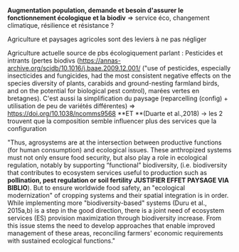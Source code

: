 **Augmentation population, demande et besoin d'assurer le fonctionnement écologique et la biodiv** => service éco, changement climatique, résilience et résistance ?

Agriculture et paysages agricoles sont des leviers à ne pas négliger

Agriculture actuelle source de pbs écologiquement parlant : 
Pesticides et intrants (pertes biodivs (https://annas-archive.org/scidb/10.1016/j.baae.2009.12.001/ ("use of pesticides, especially insecticides and fungicides, had the most consistent negative effects on the species diversity of plants, carabids and ground-nesting farmland birds, and on
the potential for biological pest control), marées vertes en bretagnes).
C'est aussi la simplification du paysage (reparcelling (config) + utilisation de peu de variétés différentes) => https://doi.org/10.1038/ncomms9568 **ET **(Duarte et al.,2018) → les 2 trouvent que la composition semble influencer plus des services que la configuration



"Thus, agrosystems are at the intersection between productive functions (for human consumption) and ecological issues. These anthropized systems must not only ensure food security, but also play a role in ecological regulation, notably by supporting “functional” biodiversity, (i.e. biodiversity that contributes to ecosystem services useful to production such as **pollination, pest regulation or soil fertility** **JUSTIFIER EFFET PAYSAGE VIA BIBLIO**). But to ensure worldwide food safety, an "ecological modernization" of cropping systems and their spatial integration is in order. While implementing more "biodiversity-based" systems (Duru et al., 2015a,b) is a step in the good direction, there is a joint need of ecosystem services (ES) provision maximization through biodiversity increase. From this issue stems the need to develop approaches that enable improved management of these areas, reconciling farmers' economic requirements with sustained ecological functions."